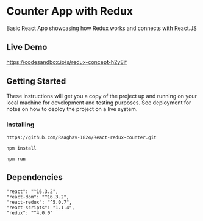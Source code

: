 # Counter App with Redux 

Basic React App showcasing how Redux works and connects with React.JS



## Live Demo

https://codesandbox.io/s/redux-concept-h2y8if


## Getting Started

These instructions will get you a copy of the project up and running on your local machine for development and testing purposes. See deployment for notes on how to deploy the project on a live system.



### Installing

```
https://github.com/Raaghav-1824/React-redux-counter.git
```

```
npm install
```

```
npm run
```







## Dependencies 

    "react": "^16.3.2",
    "react-dom": "^16.3.2",
    "react-redux": "^5.0.7",
    "react-scripts": "1.1.4",
    "redux": "^4.0.0"

